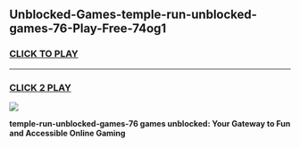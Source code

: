 
## Unblocked-Games-temple-run-unblocked-games-76-Play-Free-74og1
<h3>
<a href="https://premium76.site?title=temple-run-unblocked-games-76&ref=18A">CLICK TO PLAY</a></h3>
<hr>

<h3>
<a href="https://premium76.site?title=temple-run-unblocked-games-76&ref=18A">CLICK 2 PLAY</a>
  
</h3>

<a href="https://premium76.site?title=temple-run-unblocked-games-76&ref=18A"><img src="https://clearcache.store/games.png"></a>


**temple-run-unblocked-games-76 games unblocked: Your Gateway to Fun and Accessible Online Gaming**
